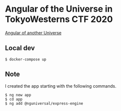 # Angular of the Universe in TokyoWesterns CTF 2020

[Angular of another Universe](https://github.com/tyage/universal-angular/tree/v2)

## Local dev

```
$ docker-compose up
```

## Note

I created the app starting with the following commands.

```
$ ng new app
$ cd app
$ ng add @nguniversal/express-engine
```
